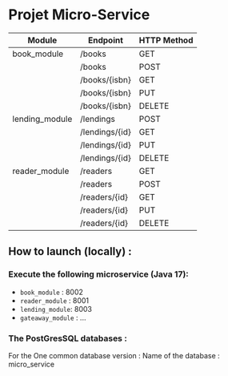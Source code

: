 # Projet Micro-Service

| Module          | Endpoint             | HTTP Method | 
|-----------------|----------------------|-------------|
| book_module      | /books                | GET         | 
|                  | /books                | POST        | 
|                  | /books/{isbn}         | GET         | 
|                  | /books/{isbn}         | PUT         | 
|                  | /books/{isbn}         | DELETE      | 
| lending_module   | /lendings             | POST        | 
|                  | /lendings/{id}        | GET         | 
|                  | /lendings/{id}        | PUT         | 
|                  | /lendings/{id}        | DELETE      | 
| reader_module    | /readers              | GET         | 
|                  | /readers              | POST        | 
|                  | /readers/{id}         | GET         | 
|                  | /readers/{id}         | PUT         | 
|                  | /readers/{id}         | DELETE      | 


## How to launch (locally) :

### Execute the following microservice (Java 17):

- `book_module` : 8002
- `reader_module` : 8001
- `lending_module`: 8003
- `gateaway_module` : ...

### The PostGresSQL databases :

For the One common database version :
Name of the database : micro_service


